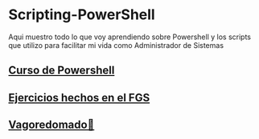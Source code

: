 # Scripting-PowerShell

Aqui muestro todo lo que voy aprendiendo sobre Powershell y los scripts que utilizo para facilitar mi vida como Administrador de Sistemas

## [Curso de Powershell](./curso.md)

## [Ejercicios hechos en el FGS](./2024-25/readme.md)

## [Vagoredomado🥱](./vagoredomado.md)